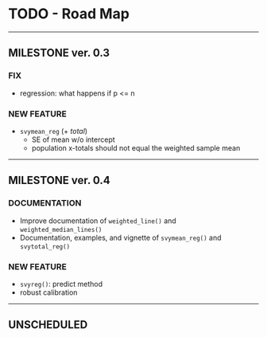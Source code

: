 # TODO - Road Map

---

## MILESTONE ver. 0.3

### FIX

* regression: what happens if p <= n

### NEW FEATURE

* `svymean_reg` (+ _total_)
    - SE of mean w/o intercept
    - population x-totals should not equal the weighted sample mean

---

## MILESTONE ver. 0.4

### DOCUMENTATION

* Improve documentation of `weighted_line()`  and  `weighted_median_lines()`
* Documentation, examples, and vignette of `svymean_reg()` and `svytotal_reg()`

### NEW FEATURE

* `svyreg()`: predict method
* robust calibration

---

## UNSCHEDULED

